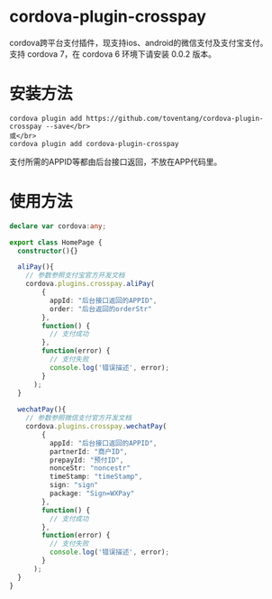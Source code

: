 # cordova-plugin-crosspay
cordova跨平台支付插件，现支持ios、android的微信支付及支付宝支付。</br>
支持 cordova 7，在 cordova 6 环境下请安装 0.0.2 版本。

# 安装方法
```
cordova plugin add https://github.com/toventang/cordova-plugin-crosspay --save</br>
或</br>
cordova plugin add cordova-plugin-crosspay
```
支付所需的APPID等都由后台接口返回，不放在APP代码里。

# 使用方法
``` typescript
declare var cordova:any;

export class HomePage {
  constructor(){}

  aliPay(){
    // 参数参照支付宝官方开发文档
    cordova.plugins.crosspay.aliPay(
        {
          appId: "后台接口返回的APPID",
          order: "后台返回的orderStr"
        },
        function() {
          // 支付成功
        },
        function(error) {
          // 支付失败
          console.log('错误描述', error);
        }
      );
  }
  
  wechatPay(){
    // 参数参照微信支付官方开发文档
    cordova.plugins.crosspay.wechatPay(
        {
          appId: "后台接口返回的APPID",
          partnerId: "商户ID",
          prepayId: "预付ID",
          nonceStr: "noncestr"
          timeStamp: "timeStamp",
          sign: "sign"
          package: "Sign=WXPay"
        },
        function() {
          // 支付成功
        },
        function(error) {
          // 支付失败
          console.log('错误描述', error);
        }
      );
  }
}
```
